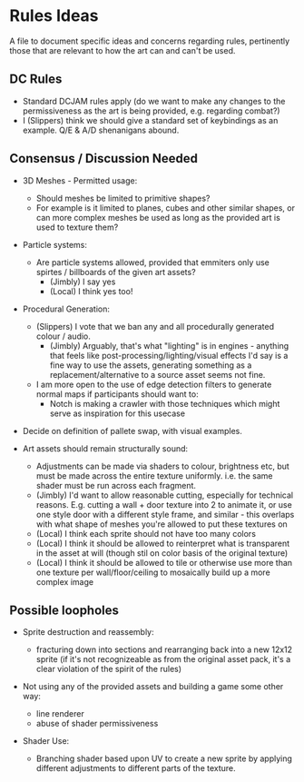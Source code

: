 # Rules Ideas

A file to document specific ideas and concerns regarding rules, pertinently those that are relevant to how the art can and can't be used.


## DC Rules

- Standard DCJAM rules apply (do we want to make any changes to the permissiveness as the art is being provided, e.g. regarding combat?)
- I (Slippers) think we should give a standard set of keybindings as an example. Q/E & A/D shenanigans abound.



## Consensus / Discussion Needed

- 3D Meshes - Permitted usage:
    - Should meshes be limited to primitive shapes?
    - For example is it limited to planes, cubes and other similar shapes, or can more complex meshes be used as long as the provided art is used to texture them?

- Particle systems:
    - Are particle systems allowed, provided that emmiters only use spirtes / billboards of the given art assets?
        - (Jimbly) I say yes
        - (Local) I think yes too!

- Procedural Generation:
    - (Slippers) I vote that we ban any and all procedurally generated colour / audio.
        - (Jimbly) Arguably, that's what "lighting" is in engines - anything that feels like post-processing/lighting/visual effects I'd say is a fine way to use the assets, generating something as a replacement/alternative to a source asset seems not fine.
    - I am more open to the use of edge detection filters to generate normal maps if participants should want to:
        - Notch is making a crawler with those techniques which might serve as inspiration for this usecase

- Decide on definition of pallete swap, with visual examples.

- Art assets should remain structurally sound:
    - Adjustments can be made via shaders to colour, brightness etc, but must be made across the entire texture uniformly. i.e. the same shader must be run across each fragment.
    - (Jimbly) I'd want to allow reasonable cutting, especially for technical reasons.  E.g. cutting a wall + door texture into 2 to animate it, or use one style door with a different style frame, and similar - this overlaps with what shape of meshes you're allowed to put these textures on
    - (Local) I think each sprite should not have too many colors
    - (Local) I think it should be allowed to reinterpret what is transparent in the asset at will (though stil on color basis of the original texture)
    - (Local) I think it should be allowed to tile or otherwise use more than one texture per wall/floor/ceiling to mosaically build up a more complex image

## Possible loopholes

- Sprite destruction and reassembly:
    - fracturing down into sections and rearranging back into a new 12x12 sprite (if it's not recognizeable as from the original asset pack, it's a clear violation of the spirit of the rules)

- Not using any of the provided assets and building a game some other way:
    - line renderer
    - abuse of shader permissiveness

- Shader Use:
    - Branching shader based upon UV to create a new sprite by applying different adjustments to different parts of the texture.
